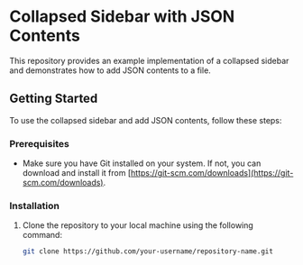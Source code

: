 # Collapsed Sidebar with JSON Contents

This repository provides an example implementation of a collapsed sidebar and demonstrates how to add JSON contents to a file.

## Getting Started

To use the collapsed sidebar and add JSON contents, follow these steps:

### Prerequisites

- Make sure you have Git installed on your system. If not, you can download and install it from [https://git-scm.com/downloads](https://git-scm.com/downloads).

### Installation

1. Clone the repository to your local machine using the following command:

   ```bash
   git clone https://github.com/your-username/repository-name.git
